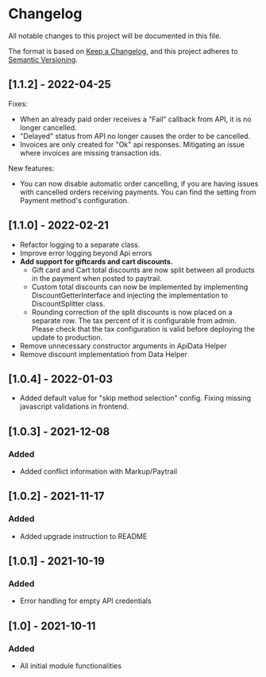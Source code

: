 # Changelog
All notable changes to this project will be documented in this file.

The format is based on [Keep a Changelog](https://keepachangelog.com/en/1.0.0/),
and this project adheres to [Semantic Versioning](https://semver.org/spec/v2.0.0.html).

## [1.1.2] - 2022-04-25
Fixes:
- When an already paid order receives a "Fail" callback from API, it is no longer cancelled.
- "Delayed" status from API no longer causes the order to be cancelled.
- Invoices are only created for "Ok" api responses. Mitigating an issue where invoices are missing transaction ids.

New features:
- You can now disable automatic order cancelling, if you are having issues with cancelled orders receiving payments. You can find the setting from Payment method's configuration.

## [1.1.0] - 2022-02-21
- Refactor logging to a separate class.
- Improve error logging beyond Api errors
- **Add support for giftcards and cart discounts.**
  - Gift card and Cart total discounts are now split between all products in the payment when posted to paytrail.
  - Custom total discounts can now be implemented by implementing DiscountGetterInterface and injecting the
  implementation to DiscountSplitter class.
  - Rounding correction of the split discounts is now placed on a separate row. The tax percent of it is configurable 
  from admin. Please check that the tax configuration is valid before deploying the update to production.
- Remove unnecessary constructor arguments in ApiData Helper
- Remove discount implementation from Data Helper

## [1.0.4] - 2022-01-03
- Added default value for "skip method selection" config. Fixing missing javascript validations in frontend.

## [1.0.3] - 2021-12-08
### Added
- Added conflict information with Markup/Paytrail

## [1.0.2] - 2021-11-17
### Added
- Added upgrade instruction to README

## [1.0.1] - 2021-10-19
### Added
- Error handling for empty API credentials

## [1.0] - 2021-10-11
### Added
- All initial module functionalities
